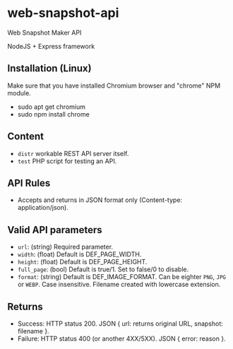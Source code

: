 # web-snapshot-api
 Web Snapshot Maker API

NodeJS + Express framework

## Installation (Linux)
Make sure that you have installed Chromium browser and "chrome" NPM module.
 * sudo apt get chromium
 * sudo npm install chrome

## Content
 * `distr` workable REST API server itself.
 * `test` PHP script for testing an API.

## API Rules
 * Accepts and returns in JSON format only (Content-type: application/json).

## Valid API parameters
 * `url`: (string) Required parameter.
 * `width`: (float) Default is DEF_PAGE_WIDTH.
 * `height`: (float) Default is DEF_PAGE_HEIGHT.
 * `full_page`: (bool) Default is true/1. Set to false/0 to disable.
 * `format`: (string) Default is DEF_IMAGE_FORMAT. Can be eighter `PNG`, `JPG` or `WEBP`. Case insensitive. Filename created with lowercase extension.

## Returns
 * Success: HTTP status 200. JSON { url: returns original URL, snapshot: filename }.
 * Failure: HTTP status 400 (or another 4XX/5XX). JSON { error: reason }.

